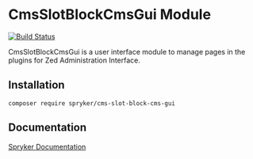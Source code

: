 # CmsSlotBlockCmsGui Module
[![Build Status](https://travis-ci.org/spryker/cms-slot-block-cms-gui.svg)](https://travis-ci.org/spryker/cms-slot-block-cms-gui)

CmsSlotBlockCmsGui is a user interface module to manage pages in the plugins for Zed Administration Interface.

## Installation

```
composer require spryker/cms-slot-block-cms-gui
```

## Documentation

[Spryker Documentation](https://academy.spryker.com/developing_with_spryker/module_guide/modules.html)
